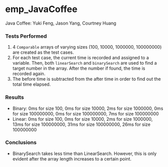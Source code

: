 # emp_JavaCoffee
Java Coffee: Yuki Feng, Jason Yang, Courtney Huang
### Tests Performed
   1. 4 `Comparable` arrays of varying sizes (100, 10000, 1000000, 100000000) are created as the test cases.
   2. For each test case, the current time is recorded and assigned to a variable. Then, both `linearSearch` and `binarySearch` are used
   to find a target number in the array. After the number if found, the time is recorded again. 
   3. The before time is subtracted from the after time in order to find out the total time elapsed.

### Results
- Binary: 0ms for size 100, 0ms for size 10000, 2ms for size 1000000, 0ms for size 100000000, 0ms for size 100000000, 7ms for size 100000000
- Linear: 0ms for size 100, 0ms for size 10000, 2ms for size 1000000, 13ms for size 100000000, 31ms for size 100000000, 26ms for size 100000000
   

### Conclusions
- BinarySearch takes less time than LinearSearch. However, this is only evident after the array length increases to a certain point.

